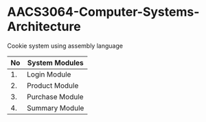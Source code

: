 # AACS3064-Computer-Systems-Architecture

Cookie system using assembly language

| No  | System Modules | 
| ------------- | ------------- | 
| 1.  | Login Module  |
| 2.  | Product Module  | 
| 3.  | Purchase Module  | 
| 4.  | Summary Module  | 

